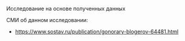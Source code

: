 Исследование на основе полученных данных

СМИ об данном исследовании:
* https://www.sostav.ru/publication/gonorary-blogerov-64481.html
